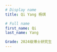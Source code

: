 ```yaml
---
# Display name
title: Qi Yang 杨琪

# Full name
first_name: Qi
last_name: Yang

Grade: 2024级博士研究生
---
```

